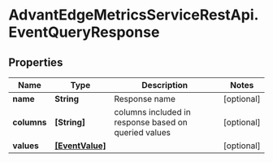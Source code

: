 # AdvantEdgeMetricsServiceRestApi.EventQueryResponse

## Properties
Name | Type | Description | Notes
------------ | ------------- | ------------- | -------------
**name** | **String** | Response name | [optional] 
**columns** | **[String]** | columns included in response based on queried values | [optional] 
**values** | [**[EventValue]**](EventValue.md) |  | [optional] 


